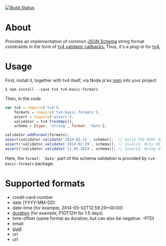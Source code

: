[![Build Status](https://travis-ci.org/DanisaurioRex/tv4-basic-formats.svg?branch=master)](https://travis-ci.org/DanisaurioRex/tv4-basic-formats)

# About

Provides an implementation of common [JSON Schema](http://json-schema.org/) string format
constraints in the form of
[tv4 validator callbacks.](https://github.com/geraintluff/tv4#addformatformat-validationfunction)
Thus, it's a plug-in for [tv4.](https://github.com/geraintluff/tv4)

# Usage

First, install it, together with tv4 itself, via Node.js'es [npm](https://www.npmjs.org/) into your
project

    $ npm install --save tv4 tv4-basic-formats

Then, in the code

```javascript
var tv4 = require('tv4'),
    formats = require('tv4-basic-formats'),
    assert = require('assert'),
    validator = tv4.freshApi(),
    schema = {type: 'string', format: 'date'};

validator.addFormat(formats);
assert(validator.validate('2014-02-11', schema));  // Valid ISO 8601 date
assert(!validator.validate('2014-02-29', schema)); // Invalid. Only 28 days in this February
assert(!validator.validate('11.02.2014', schema)); // Invalid. Wrong date format
```

Here, the `format: 'date'` part of the schema validation is provided by `tv4-basic-formats` package.

# Supported formats

* credit-card-number
* date (YYYY-MM-DD)
* date-time (for example, 2014-05-02T12:59:29+00:00)
* [duration](http://en.wikipedia.org/wiki/Iso8601#Durations) (for example, P1DT12H for 1.5 days)
* time-offset (same format as duration, but can also be negative: -P7D)
* email
* [guid](https://en.wikipedia.org/wiki/Globally_unique_identifier)
* uri
* url
